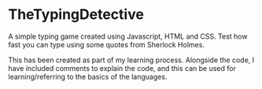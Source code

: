 # TheTypingDetective
A simple typing game created using Javascript, HTML and CSS. Test how fast you can type using some quotes from Sherlock Holmes.

This has been created as part of my learning process. Alongside the code, I have included comments to explain the code, and this can be used for learning/referring to the basics of the languages.
